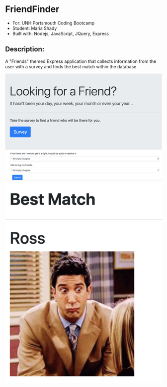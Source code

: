 # FriendFinder
* For: UNH Portsmouth Coding Bootcamp
* Student: Maria Shady
* Built with: Nodejs, JavaScript, JQuery, Express

## Description:
A "Friends" themed Express application that collects information from the user with a survey and finds the best match within the database. 

<img src = "images/homepage.png">

<img src = "images/questions.png">

<img src = "images/bestmatch.png">



